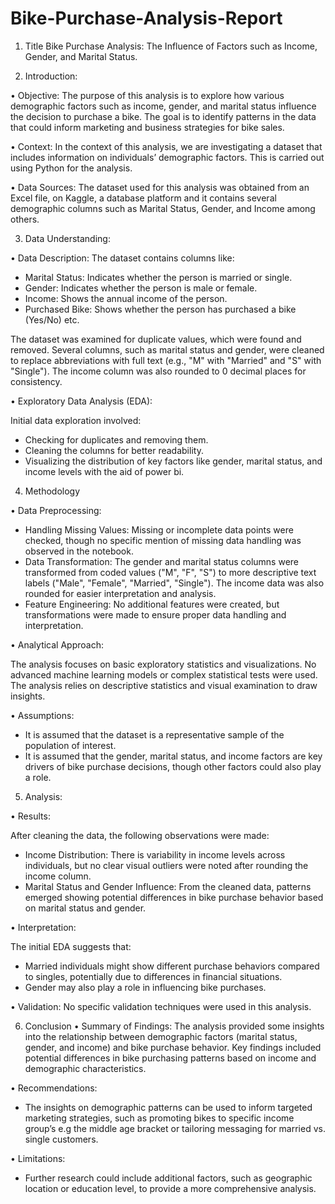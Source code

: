 # Bike-Purchase-Analysis-Report

1. Title
Bike Purchase Analysis: The Influence of Factors such as Income, Gender, and Marital Status.

2. Introduction:

•	Objective: The purpose of this analysis is to explore how various demographic factors such as income, gender, and marital status influence the decision to purchase a bike. The goal is to identify patterns in the data that could inform marketing and business strategies for bike sales.

•	Context: In the context of this analysis, we are investigating a dataset that includes information on individuals’ demographic factors. This is carried out using Python for the analysis. 

•	Data Sources: The dataset used for this analysis was obtained from an Excel file, on Kaggle, a database platform and it contains several demographic columns such as Marital Status, Gender, and Income among others.

3. Data Understanding:

•	Data Description: The dataset contains columns like:

-	Marital Status: Indicates whether the person is married or single.
-	Gender: Indicates whether the person is male or female.
-	Income: Shows the annual income of the person.
-	Purchased Bike: Shows whether the person has purchased a bike (Yes/No) etc.
  
The dataset was examined for duplicate values, which were found and removed. Several columns, such as marital status and gender, were cleaned to replace abbreviations with full text (e.g., "M" with "Married" and "S" with "Single"). The income column was also rounded to 0 decimal places for consistency.

•	Exploratory Data Analysis (EDA):

Initial data exploration involved:
-	Checking for duplicates and removing them.
-	Cleaning the columns for better readability.
-	Visualizing the distribution of key factors like gender, marital status, and income levels with the aid of power bi. 

4. Methodology
   
•	Data Preprocessing:

-	Handling Missing Values: Missing or incomplete data points were checked, though no specific mention of missing data handling was observed in the notebook.
-	Data Transformation: The gender and marital status columns were transformed from coded values ("M", "F", "S") to more descriptive text labels ("Male", "Female", "Married", "Single"). The income data was also rounded for easier interpretation and analysis.
-	Feature Engineering: No additional features were created, but transformations were made to ensure proper data handling and interpretation.

•	Analytical Approach:

The analysis focuses on basic exploratory statistics and visualizations. No advanced machine learning models or complex statistical tests were used. The analysis relies on descriptive statistics and visual examination to draw insights.

•	Assumptions:
-	It is assumed that the dataset is a representative sample of the population of interest.
-	It is assumed that the gender, marital status, and income factors are key drivers of bike purchase decisions, though other factors could also play a role.

5. Analysis:
   
•	Results:

After cleaning the data, the following observations were made:
-	Income Distribution: There is variability in income levels across individuals, but no clear visual outliers were noted after rounding the income column.
-	Marital Status and Gender Influence: From the cleaned data, patterns emerged showing potential differences in bike purchase behavior based on marital status and gender.

•	Interpretation:

The initial EDA suggests that:
-	Married individuals might show different purchase behaviors compared to singles, potentially due to differences in financial situations.
-	Gender may also play a role in influencing bike purchases.

•	Validation:
No specific validation techniques were used in this analysis. 

6. Conclusion
•	Summary of Findings:
The analysis provided some insights into the relationship between demographic factors (marital status, gender, and income) and bike purchase behavior. Key findings included potential differences in bike purchasing patterns based on income and demographic characteristics.

•	Recommendations:
-	The insights on demographic patterns can be used to inform targeted marketing strategies, such as promoting bikes to specific income group’s e.g the middle age bracket or tailoring messaging for married vs. single customers.

•	Limitations:
-	Further research could include additional factors, such as geographic location or education level, to provide a more comprehensive analysis.

